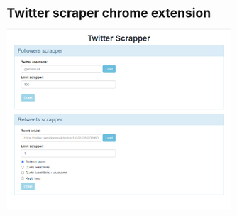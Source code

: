 # Twitter scraper chrome extension

![Screenshot extension](https://github.com/huutuan99bg/twitter-scraper/blob/main/screenshot.png?raw=true)
